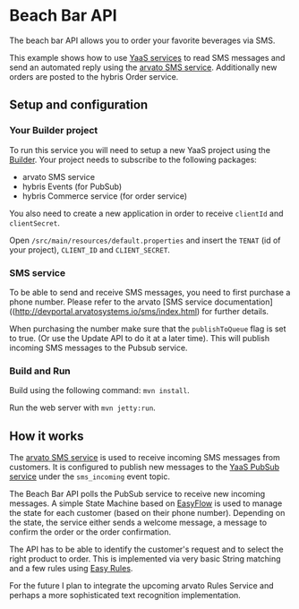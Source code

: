 # Beach Bar API
The beach bar API allows you to order your favorite beverages via SMS.

This example shows how to use [YaaS services](https://www.yaas.io/) to read SMS messages and send an automated reply using the [arvato SMS service](http://devportal.arvatosystems.io/sms/index.html). Additionally new orders are posted to the hybris Order service.

## Setup and configuration

### Your Builder project
To run this service you will need to setup a new YaaS project using the [Builder](https://builder.yaas.io/). Your project needs to subscribe to the following packages:
* arvato SMS service
* hybris Events (for PubSub)
* hybris Commerce service (for order service)

You also need to create a new application in order to receive `clientId` and `clientSecret`.

Open `/src/main/resources/default.properties` and insert the `TENAT` (id of your project), `CLIENT_ID` and `CLIENT_SECRET`.

### SMS service
To be able to send and receive SMS messages, you need to first purchase a phone number. Please refer to the arvato [SMS service documentation]((http://devportal.arvatosystems.io/sms/index.html) for further details.

When purchasing the number make sure that the `publishToQueue` flag is set to true. (Or use the Update API to do it at a later time). This will publish incoming SMS messages to the Pubsub service.

### Build and Run
Build using the following command: `mvn install`.

Run the web server with `mvn jetty:run`.

## How it works
The [arvato SMS service](http://devportal.arvatosystems.io/sms/index.html) is used to receive incoming SMS messages from customers. It is configured to publish new messages to the [YaaS PubSub service](https://devportal.yaas.io/services/pubsub/latest/index.html) under the `sms_incoming` event topic. 

The Beach Bar API polls the PubSub service to receive new incoming messages. A simple State Machine based on [EasyFlow](http://datasymphony.com.au/open-source/easyflow) is used to manage the state for each customer (based on their phone number). Depending on the state, the service either sends a welcome message, a message to confirm the order or the order confirmation.

The API has to be able to identify the customer's request and to select the right product to order. This is implemented via very basic String matching and a few rules using [Easy Rules](http://www.easyrules.org/).

For the future I plan to integrate the upcoming arvato Rules Service and perhaps a more sophisticated text recognition implementation.
